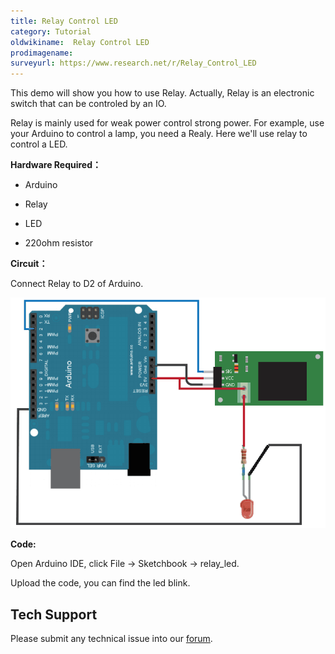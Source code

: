 ```yaml
---
title: Relay Control LED
category: Tutorial
oldwikiname:  Relay Control LED
prodimagename:
surveyurl: https://www.research.net/r/Relay_Control_LED
---
```

This demo will show you how to use Relay. Actually, Relay is an electronic switch that can be controled by an IO.

Relay is mainly used for weak power control strong power. For example, use your Arduino to control a lamp, you need a Realy. Here we'll use relay to control a LED.

**Hardware Required：**

*   Arduino

*   Relay

*   LED

*   220ohm resistor

**Circuit：**

Connect Relay to D2 of Arduino.

![](https://github.com/SeeedDocument/Relay_Control_LED/raw/master/img/Sidekick_37_1.png)

**Code:**

Open Arduino IDE, click File -&gt; Sketchbook -&gt; relay_led.

Upload the code, you can find the led blink.

## Tech Support
Please submit any technical issue into our [forum](http://forum.seeedstudio.com/). 